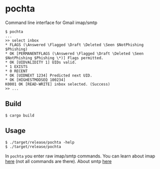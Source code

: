 # pochta

Command line interface for Gmail imap/smtp

```console
$ pochta
...
>> select inbox
* FLAGS (\Answered \Flagged \Draft \Deleted \Seen $NotPhishing $Phishing)
* OK [PERMANENTFLAGS (\Answered \Flagged \Draft \Deleted \Seen $NotPhishing $Phishing \*)] Flags permitted.
* OK [UIDVALIDITY 1] UIDs valid.
* 1 EXISTS
* 0 RECENT
* OK [UIDNEXT 1234] Predicted next UID.
* OK [HIGHESTMODSEQ 100234]
K0001 OK [READ-WRITE] inbox selected. (Success)
>> ...
```

## Build

```console
$ cargo build
```

## Usage

``` console
$ ./target/release/pochta -help
$ ./target/release/pochta
```

In `pochta` you enter raw imap/smtp commands.
You can learn about imap [here](https://www.rfc-editor.org/rfc/rfc3501)
(not all commands are there).
About smtp [here](https://www.rfc-editor.org/rfc/rfc5321.html)
